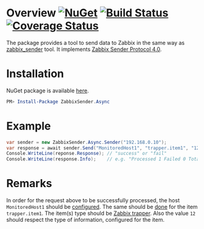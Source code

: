 # Overview [![NuGet](https://img.shields.io/nuget/v/ZabbixSender.Async.svg)](https://www.nuget.org/packages/ZabbixSender.Async) [![Build Status](https://travis-ci.com/stop-cran/ZabbixSender.Async.svg?branch=master)](https://travis-ci.com/stop-cran/ZabbixSender.Async) [![Coverage Status](https://coveralls.io/repos/github/stop-cran/ZabbixSender.Async/badge.svg?branch=)](https://coveralls.io/github/stop-cran/ZabbixSender.Async?branch=)

The package provides a tool to send data to Zabbix in the same way as [zabbix_sender](https://www.zabbix.com/documentation/4.0/ru/manual/concepts/sender) tool. It implements [Zabbix Sender Protocol 4.0](https://www.zabbix.org/wiki/Docs/protocols/zabbix_sender/4.0).

# Installation

NuGet package is available [here](https://www.nuget.org/packages/ZabbixSender.Async/).

```PowerShell
PM> Install-Package ZabbixSender.Async
```

# Example

```C#
var sender = new ZabbixSender.Async.Sender("192.168.0.10");
var response = await sender.Send("MonitoredHost1", "trapper.item1", "12");
Console.WriteLine(reponse.Response); // "success" or "fail"
Console.WriteLine(response.Info);    // e.g. "Processed 1 Failed 0 Total 1 Seconds spent 0.000253"
```

# Remarks

In order for the request above to be successfully processed, the host `MonitoredHost1` should be [configured](https://www.zabbix.com/documentation/4.0/manual/config/hosts/host). The same should be [done](https://www.zabbix.com/documentation/4.0/manual/config/items/item) for the item `trapper.item1`. The item(s) type should be [Zabbix trapper](https://www.zabbix.com/documentation/4.0/manual/config/items/itemtypes/trapper). Also the value `12` should respect the type of information, configured for the item.